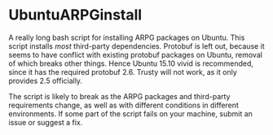 # UbuntuARPGinstall
A really long bash script for installing ARPG packages on Ubuntu.
This script installs *most* third-party dependencies. Protobuf is left out, because it seems to have conflict with existing protobuf packages on Ubuntu, removal of which breaks other things. Hence Ubuntu 15.10 vivid is recommended, since it has the required protobuf 2.6. Trusty will not work, as it only provides 2.5 officially.

The script is likely to break as the ARPG packages and third-party requirements change, as well as with different conditions in different environments. If some part of the script fails on your machine, submit an issue or suggest a fix.

